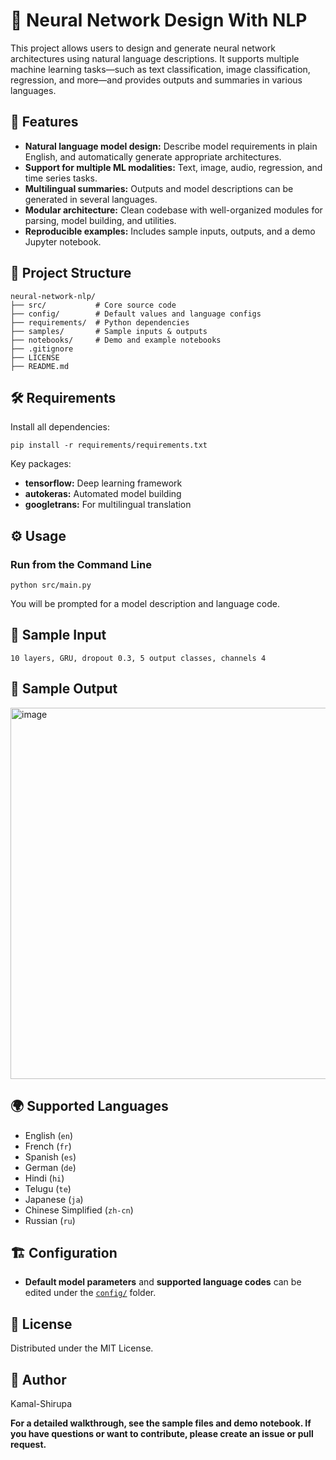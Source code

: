 # 🧠 Neural Network Design With NLP

This project allows users to design and generate neural network architectures using natural language descriptions. It supports multiple machine learning tasks—such as text classification, image classification, regression, and more—and provides outputs and summaries in various languages.

## 🚀 Features

- **Natural language model design:** Describe model requirements in plain English, and automatically generate appropriate architectures.
- **Support for multiple ML modalities:** Text, image, audio, regression, and time series tasks.
- **Multilingual summaries:** Outputs and model descriptions can be generated in several languages.
- **Modular architecture:** Clean codebase with well-organized modules for parsing, model building, and utilities.
- **Reproducible examples:** Includes sample inputs, outputs, and a demo Jupyter notebook.

## 📂 Project Structure

```
neural-network-nlp/
├── src/           # Core source code
├── config/        # Default values and language configs
├── requirements/  # Python dependencies
├── samples/       # Sample inputs & outputs
├── notebooks/     # Demo and example notebooks
├── .gitignore
├── LICENSE
├── README.md
```

## 🛠️ Requirements

Install all dependencies:

```
pip install -r requirements/requirements.txt
```

Key packages:
- **tensorflow:** Deep learning framework
- **autokeras:** Automated model building
- **googletrans:** For multilingual translation

## ⚙️ Usage

###  Run from the Command Line
```
python src/main.py
```
You will be prompted for a model description and language code.

## 📄 Sample Input

```
10 layers, GRU, dropout 0.3, 5 output classes, channels 4
```

## 📑 Sample Output

<img width="700" height="594" alt="image" src="https://github.com/user-attachments/assets/1d519d27-64c5-40bc-9728-6077d3cca719" />


## 🌍 Supported Languages

- English (`en`)
- French (`fr`)
- Spanish (`es`)
- German (`de`)
- Hindi (`hi`)
- Telugu (`te`)
- Japanese (`ja`)
- Chinese Simplified (`zh-cn`)
- Russian (`ru`)

## 🏗️ Configuration

- **Default model parameters** and **supported language codes** can be edited under the [`config/`](config/) folder.

## 📖 License

Distributed under the MIT License.

## 👤 Author

Kamal-Shirupa

**For a detailed walkthrough, see the sample files and demo notebook. If you have questions or want to contribute, please create an issue or pull request.**
